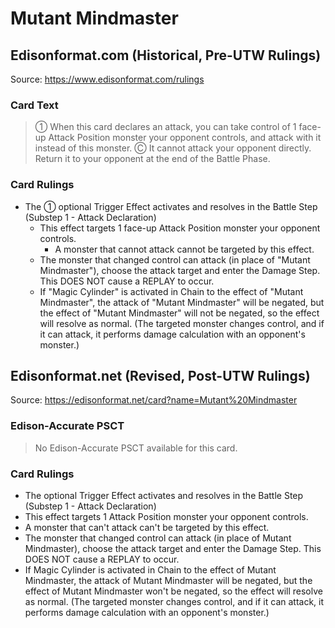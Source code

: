 # Mutant Mindmaster

## Edisonformat.com (Historical, Pre-UTW Rulings)

Source: https://www.edisonformat.com/rulings

### Card Text

> ① When this card declares an attack, you can take control of 1 face-up Attack Position monster your opponent controls, and attack with it instead of this monster. Ⓒ It cannot attack your opponent directly. Return it to your opponent at the end of the Battle Phase.

### Card Rulings

*   The ① optional Trigger Effect activates and resolves in the Battle Step (Substep 1 - Attack Declaration)
    *   This effect targets 1 face-up Attack Position monster your opponent controls.
        *   A monster that cannot attack cannot be targeted by this effect.
    *   The monster that changed control can attack (in place of "Mutant Mindmaster"), choose the attack target and enter the Damage Step. This DOES NOT cause a REPLAY to occur.
    *   If "Magic Cylinder" is activated in Chain to the effect of "Mutant Mindmaster", the attack of "Mutant Mindmaster" will be negated, but the effect of "Mutant Mindmaster" will not be negated, so the effect will resolve as normal. (The targeted monster changes control, and if it can attack, it performs damage calculation with an opponent's monster.)

## Edisonformat.net (Revised, Post-UTW Rulings)

Source: https://edisonformat.net/card?name=Mutant%20Mindmaster

### Edison-Accurate PSCT

> No Edison-Accurate PSCT available for this card.

### Card Rulings

*   The optional Trigger Effect activates and resolves in the Battle Step (Substep 1 - Attack Declaration)
*   This effect targets 1 Attack Position monster your opponent controls.
*   A monster that can't attack can't be targeted by this effect.
*   The monster that changed control can attack (in place of Mutant Mindmaster), choose the attack target and enter the Damage Step. This DOES NOT cause a REPLAY to occur.
*   If Magic Cylinder is activated in Chain to the effect of Mutant Mindmaster, the attack of Mutant Mindmaster will be negated, but the effect of Mutant Mindmaster won't be negated, so the effect will resolve as normal. (The targeted monster changes control, and if it can attack, it performs damage calculation with an opponent's monster.)
            